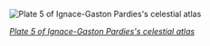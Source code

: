 
![Plate 5 of Ignace-Gaston Pardies's celestial atlas](https://upload.wikimedia.org/wikipedia/commons/thumb/b/b4/Ignace_Gaston_Pardies-Plate_5.jpg/750px-Ignace_Gaston_Pardies-Plate_5.jpg)

*[Plate 5 of Ignace-Gaston Pardies's celestial atlas](https://wikipedia.org/wiki/File:Ignace_Gaston_Pardies-Plate_5.jpg)*
